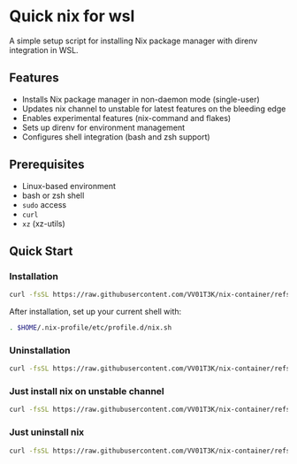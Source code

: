 # Quick nix for wsl

A simple setup script for installing Nix package manager with direnv integration in WSL.

## Features

- Installs Nix package manager in non-daemon mode (single-user)
- Updates nix channel to unstable for latest features on the bleeding edge
- Enables experimental features (nix-command and flakes)
- Sets up direnv for environment management
- Configures shell integration (bash and zsh support)

## Prerequisites

- Linux-based environment
- bash or zsh shell
- `sudo` access
- `curl`
- `xz` (xz-utils)

## Quick Start

### Installation
```bash
curl -fsSL https://raw.githubusercontent.com/VV01T3K/nix-container/refs/heads/nix-wsl/install.sh | sh
```

After installation, set up your current shell with:
```bash
. $HOME/.nix-profile/etc/profile.d/nix.sh
```

### Uninstallation
```bash
curl -fsSL https://raw.githubusercontent.com/VV01T3K/nix-container/refs/heads/nix-wsl/uninstall.sh | sh
```

### Just install nix on unstable channel
```bash
curl -fsSL https://raw.githubusercontent.com/VV01T3K/nix-container/refs/heads/nix-wsl/simple-install.sh | sh
```
### Just uninstall nix
```bash
curl -fsSL https://raw.githubusercontent.com/VV01T3K/nix-container/refs/heads/nix-wsl/simple-uninstall.sh | sh
```